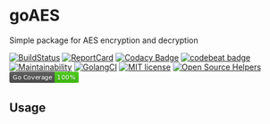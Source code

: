 # goAES
Simple package for AES encryption and decryption

[![BuildStatus](https://api.travis-ci.org/syronz/goAES.svg?branch=master)](http://travis-ci.org/syronz/goAES) 
[![ReportCard](https://goreportcard.com/badge/github.com/syronz/goAES)](https://goreportcard.com/report/github.com/syronz/goAES) 
[![Codacy Badge](https://api.codacy.com/project/badge/Grade/2a4d66750d5047e58742349f2dfc8c8d)](https://www.codacy.com/manual/syronz/goAES?utm_source=github.com&amp;utm_medium=referral&amp;utm_content=syronz/goAES&amp;utm_campaign=Badge_Grade)
[![codebeat badge](https://codebeat.co/badges/a882cf1a-cc00-4690-b65f-e69fb74cf574)](https://codebeat.co/projects/github-com-syronz-goaes-master)
[![Maintainability](https://api.codeclimate.com/v1/badges/382db50d589346613f15/maintainability)](https://codeclimate.com/github/syronz/goAES/maintainability)
[![GolangCI](https://golangci.com/badges/github.com/gojek/darkroom.svg)](https://golangci.com/r/github.com/syronz/goAES)
[![MIT license](https://img.shields.io/badge/license-MIT-brightgreen.svg)](https://github.com/syronz/goAES/blob/master/LICENSE)
[![Open Source Helpers](https://www.codetriage.com/syronz/goaes/badges/users.svg)](https://www.codetriage.com/syronz/goaes)
[![Go Coverage](https://github.com/syronz/goAES/blob/master/coverage_badge.png)](https://gocover.io/github.com/syronz/goAES)

## Usage
